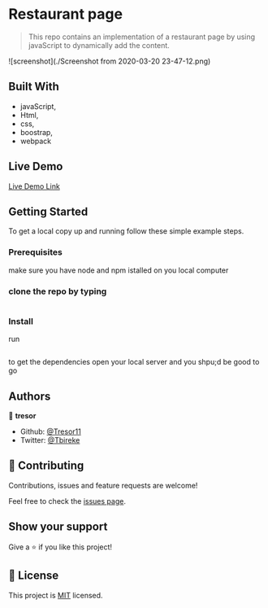 # Restaurant page

> This repo contains an implementation of a restaurant page by using javaScript to dynamically add the content.

![screenshot](./Screenshot from 2020-03-20 23-47-12.png)

## Built With

- javaScript,
- Html,
- css,
- boostrap,
- webpack

## Live Demo

[Live Demo Link](https://livedemo.com)


## Getting Started

To get a local copy up and running follow these simple example steps.

### Prerequisites
make sure you have node and npm istalled on you local computer
### clone the repo by typing
```git cloce 
```
### Install
run 
```npm install
```
to get the dependencies
open your local server and you shpu;d be good to go

## Authors

👤 **tresor**

- Github: [@Tresor11](https://github.com/Tresor11)
- Twitter: [@Tbireke](https://twitter.com/Tbireke)

## 🤝 Contributing

Contributions, issues and feature requests are welcome!

Feel free to check the [issues page](issues/).

## Show your support

Give a ⭐️ if you like this project!

## 📝 License

This project is [MIT](lic.url) licensed.
